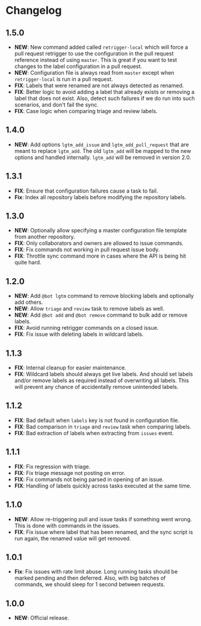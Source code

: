 # Changelog

## 1.5.0

- **NEW**: New command added called `retrigger-local` which will force a pull request retrigger to use the configuration
  in the pull request reference instead of using `master`. This is great if you want to test changes to the label
  configuration in a pull request.
- **NEW**: Configuration file is always read from `master` except when `retrigger-local` is run in a pull request.
- **FIX**: Labels that were renamed are not always detected as renamed.
- **FIX**: Better logic to avoid adding a label that already exists or removing a label that does not exist. Also,
  detect such failures if we do run into such scenarios, and don't fail the sync.
- **FIX**: Case logic when comparing triage and review labels.

## 1.4.0

- **NEW**: Add options `lgtm_add_issue` and `lgtm_add_pull_request` that are meant to replace `lgtm_add`. The old
  `lgtm_add` will be mapped to the new options and handled internally. `lgtm_add` will be removed in version 2.0.

## 1.3.1

- **FIX**: Ensure that configuration failures cause a task to fail.
- **Fix**: Index all repository labels before modifying the repository labels.

## 1.3.0

- **NEW**: Optionally allow specifying a master configuration file template from another repository.
- **FIX**: Only collaborators and owners are allowed to issue commands.
- **FIX**: Fix commands not working in pull request issue body.
- **FIX**: Throttle sync command more in cases where the API is being hit quite hard.

## 1.2.0

- **NEW**: Add `@bot lgtm` command to remove blocking labels and optionally add others.
- **NEW**: Allow `triage` and `review` task to remove labels as well.
- **NEW**: Add `@bot add` and `@bot remove` command to bulk add or remove labels.
- **FIX**: Avoid running retrigger commands on a closed issue.
- **FIX**: Fix issue with deleting labels in wildcard labels.

## 1.1.3

- **FIX**: Internal cleanup for easier maintenance.
- **FIX**: Wildcard labels should always get live labels. And should set labels and/or remove labels as required instead
  of overwriting all labels. This will prevent any chance of accidentally remove unintended labels.

## 1.1.2

- **FIX**: Bad default when `labels` key is not found in configuration file.
- **FIX**: Bad comparison in `triage` and `review` task when comparing labels.
- **FIX**: Bad extraction of labels when extracting from `issues` event.

## 1.1.1

- **FIX**: Fix regression with triage.
- **FIX**: Fix triage message not posting on error.
- **FIX**: Fix commands not being parsed in opening of an issue.
- **FIX**: Handling of labels quickly across tasks executed at the same time.

## 1.1.0

- **NEW**: Allow re-triggering pull and issue tasks if something went wrong. This is done with commands in the issues.
- **FIX**: Fix issue where label that has been renamed, and the sync script is run again, the renamed value will get
  removed.

## 1.0.1

- **Fix**: Fix issues with rate limit abuse. Long running tasks should be marked pending and then deferred. Also, with
  big batches of commands, we should sleep for 1 second between requests.

## 1.0.0

- **NEW**: Official release.
